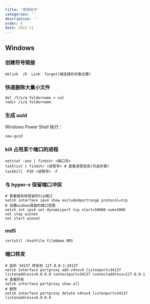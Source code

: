 ```yaml
---
title: '常用命令'
categories: ''
description: ''
order: 0
date: 2022-11
---
```


## Windows

### 创建符号链接

```shell
mklink  /D  Link  Target(被连接的对象位置)
```

### 快速删除大量小文件

```shell
del /f/s/q foldername > nul  
rmdir /s/q foldername
```

### 生成 uuid

Windows Power Shell 执行：

```shell
new-guid
```

### kill 占用某个端口的进程

```shell
netstat -ano | findstr <端口号>
tasklist | findstr <进程号> # 查看进程信息(可选步骤)
taskkill -PID <进程号> -F
```

### 与 hyper-v 保留端口冲突

```shell
# 查看被系统保留的tcp端口
netsh interface ipv4 show excludedportrange protocol=tcp
# 设置widows保留的端口范围
netsh int ipv4 set dynamicport tcp start=50000 num=5000
net stop winnat
net start winnat
```

### md5

```shell
certutil -hashfile fileName MD5
```

### 端口转发

```shell
# 监听 34137 转发到 127.0.0.1:34137
netsh interface portproxy add v4tov4 listenport=34137 listenaddress=0.0.0.0 connectport=34137 connectaddress=127.0.0.1
# 查看所有
netsh interface portproxy show all
# 删除
netsh interface portproxy delete v4tov4 listenport=34137 listenaddress=0.0.0.0
```
